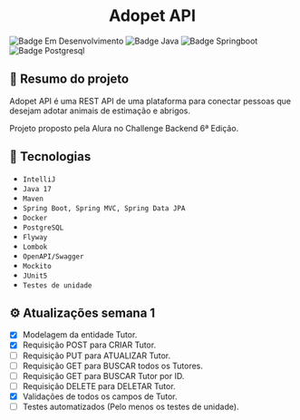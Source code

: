 <h1 align="center"> Adopet API </h1>

![Badge Em Desenvolvimento](https://img.shields.io/static/v1?label=Status&message=Em+Desenvolvimento&color=yellow&style=for-the-badge)
![Badge Java](https://img.shields.io/static/v1?label=Java&message=17&color=orange&style=for-the-badge&logo=java)
![Badge Springboot](https://img.shields.io/static/v1?label=Springboot&message=v3.0.5&color=brightgreen&style=for-the-badge&logo=spring)
![Badge Postgresql](https://img.shields.io/static/v1?label=PostgreSQL&message=v15.2&color=blue&style=for-the-badge&logo=PostgreSQL)

## :book: Resumo do projeto
Adopet API é uma REST API de uma plataforma para conectar pessoas que desejam adotar animais de estimação e abrigos.

Projeto proposto pela Alura no Challenge Backend 6ª Edição.

## :toolbox: Tecnologias

- `IntelliJ`
- `Java 17`
- `Maven`
- `Spring Boot, Spring MVC, Spring Data JPA`
- `Docker`
- `PostgreSQL`
- `Flyway`
- `Lombok`
- `OpenAPI/Swagger`
- `Mockito`
- `JUnit5`
- `Testes de unidade`

## :gear: Atualizações semana 1
- [x] Modelagem da entidade Tutor.
- [x] Requisição POST para CRIAR Tutor.
- [ ] Requisição PUT para ATUALIZAR Tutor.
- [ ] Requisição GET para BUSCAR todos os Tutores.
- [ ] Requisição GET para BUSCAR Tutor por ID.
- [ ] Requisição DELETE para DELETAR Tutor.
- [x] Validações de todos os campos de Tutor.
- [ ] Testes automatizados (Pelo menos os testes de unidade).